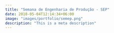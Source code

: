 ```yaml
---
title: "Semana de Engenharia de Produção - SEP"
date: 2018-05-04T12:14:34+06:00
image: "images/portfolio/semep.png"
description: "This is a meta description"
---
```

